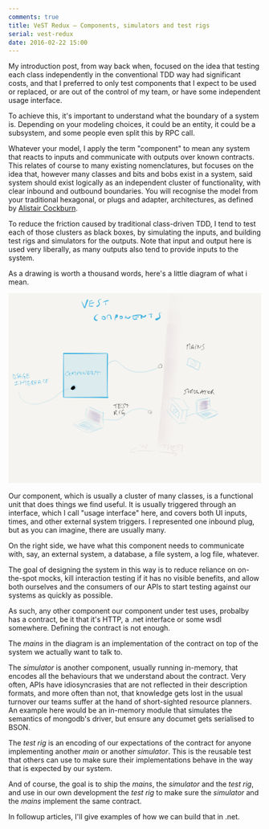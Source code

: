 ```yaml
---
comments: true
title: VeST Redux – Components, simulators and test rigs
serial: vest-redux
date: 2016-02-22 15:00
---
```


My introduction post, from way back when, focused on the idea that testing each class independently in the conventional TDD way had significant costs, and that I preferred to only test components that I expect to be used or replaced, or are out of the control of my team, or have some independent usage interface.

To achieve this, it's important to understand what the boundary of a system is. Depending on your modeling choices, it could be an entity, it could be a subsystem, and some people even split this by RPC call.

Whatever your model, I apply the term "component" to mean any system that reacts to inputs and communicate with outputs over known contracts. This relates of course to many existing nomenclatures, but focuses on the idea that, however many classes and bits and bobs exist in a system, said system should exist logically as an independent cluster of functionality, with clear inbound and outbound boundaries. You will recognise the model from your traditional hexagonal, or plugs and adapter, architectures, as defined by [Alistair Cockburn][cockburn].

To reduce the friction caused by traditional class-driven TDD, I tend to test each of those clusters as black boxes, by simulating the inputs, and building test rigs and simulators for the outputs. Note that input and output here is used very liberally, as many outputs also tend to provide inputs to the system.

As a drawing is worth a thousand words, here's a little diagram of what i mean.

<img src="/assets/entries/vest-components.png">

Our component, which is usually a cluster of many classes, is a functional unit that does things we find useful. It is usually triggered through an interface, which I call "usage interface" here, and covers both UI inputs, times, and other external system triggers. I represented one inbound plug, but as you can imagine, there are usually many.

On the right side, we have what this component needs to communicate with, say, an external system, a database, a file system, a log file, whatever.

The goal of designing the system in this way is to reduce reliance on on-the-spot mocks, kill interaction testing if it has no visible benefits, and allow both ourselves and the consumers of our APIs to start testing against our systems as quickly as possible.

As such, any other component our component under test uses, probalby has a contract, be it that it's HTTP, a .net interface or some wsdl somewhere. Defining the contract is not enough.

The *mains* in the diagram is an implementation of the contract on top of the system we actually want to talk to.

The *simulator* is another component, usually running in-memory, that encodes all the behaviours that we understand about the contract. Very often, APIs have idiosyncrasies that are not reflected in their description formats, and more often than not, that knowledge gets lost in the usual turnover our teams suffer at the hand of short-sighted resource planners. An example here would be an in-memory module that simulates the semantics of mongodb's driver, but ensure any documet gets serialised to BSON.

The *test rig* is an encoding of our expectations of the contract for anyone implementing another *main* or another *simulator*. This is the reusable test that others can use to make sure their implementations behave in the way that is expected by our system.

And of course, the goal is to ship the *mains*, the *simulator* and the *test rig*, and use in our own development the *test rig* to make sure the *simulator* and the *mains* implement the same contract.

In followup articles, I'll give examples of how we can build that in .net.

[cockburn]: <http://alistair.cockburn.us/Hexagonal+architecture>
